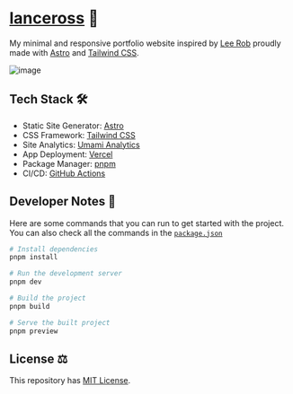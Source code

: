 # [lanceross](https://lanceross.vercel.app) 🚀

My minimal and responsive portfolio website inspired by [Lee Rob](https://github.com/leerob) proudly made with [Astro](https://astro.build/) and [Tailwind CSS](https://tailwindcss.com/).

![image](https://user-images.githubusercontent.com/102563271/207018431-0f663e79-f192-4f70-b8d7-593d898f8276.png)

## Tech Stack 🛠️

- Static Site Generator: [Astro](https://astro.build/)
- CSS Framework: [Tailwind CSS](https://tailwindcss.com/)
- Site Analytics: [Umami Analytics](https://umami.is/)
- App Deployment: [Vercel](https://vercel.com/)
- Package Manager: [pnpm](https://pnpm.io/)
- CI/CD: [GitHub Actions](https://github.com)

## Developer Notes 📝

Here are some commands that you can run to get started with the project. You can also check all the commands in the [`package.json`](https://github.com/lancerossdev/lanceross.xyz/blob/main/package.json)

```bash
# Install dependencies
pnpm install

# Run the development server
pnpm dev

# Build the project
pnpm build

# Serve the built project
pnpm preview
```

## License ⚖️

This repository has [MIT License](https://github.com/lancerossdev/web/blob/main/LICENSE).
